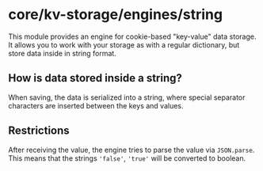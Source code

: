 # core/kv-storage/engines/string

This module provides an engine for cookie-based "key-value" data storage.
It allows you to work with your storage as with a regular dictionary, but store data inside in string format.

## How is data stored inside a string?

When saving, the data is serialized into a string, where special separator characters are inserted between the keys and values.

## Restrictions

After receiving the value, the engine tries to parse the value via `JSON.parse`. This means that the strings `'false'`, `'true'` will be converted to boolean.
